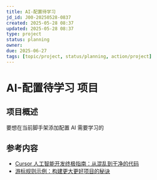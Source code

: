 ```yaml
---
title: AI-配置待学习
jd_id: J00-20250528-0837
created: 2025-05-28 08:37
updated: 2025-05-28 08:37
type: project
status: planning
owner:
due: 2025-06-27
tags: [topic/project, status/planning, action/project]
---
```


# AI-配置待学习 项目

## 项目概述

要想在当前脚手架添加配置 AI 需要学习的

## 参考内容

- [Cursor 人工智能开发终极指南：从混乱到干净的代码](https://medium.com/@vrknetha/the-ultimate-guide-to-ai-powered-development-with-cursor-from-chaos-to-clean-code-fc679973bbc4)
- [游标规则示例：构建更大更好项目的秘诀](https://medium.com/realworld-ai-use-cases/cursor-rules-with-examples-the-secret-trick-to-building-bigger-and-better-projects-b13931f2bcae)